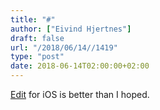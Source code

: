 ```yaml
---
title: "#"
author: ["Eivind Hjertnes"]
draft: false
url: "/2018/06/14//1419"
type: "post"
date: 2018-06-14T02:00:00+02:00
---
```


[Edit](https://itunes.apple.com/no/app/edit-a-single-page-scratchpad/id1231744746?mt=8)
for iOS is better than I hoped.
